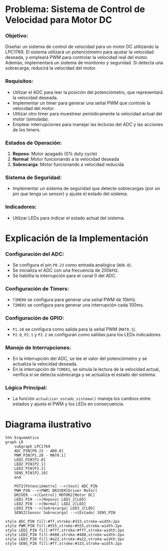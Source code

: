 # Problema: Sistema de Control de Velocidad para Motor DC

### Objetivo:
Diseñar un sistema de control de velocidad para un motor DC utilizando la LPC1769. 
El sistema utilizará un potenciómetro para ajustar la velocidad deseada, y empleará PWM para controlar la velocidad real del motor. 
Además, implementará un sistema de monitoreo y seguridad. Si detecta una sobrecarga, reducirá la velocidad del motor.

### Requisitos:
- Utilizar el ADC para leer la posición del potenciómetro, que representará la velocidad deseada.
- Implementar un timer para generar una señal PWM que controle la velocidad del motor.
- Utilizar otro timer para muestrear periódicamente la velocidad actual del motor (simulada).
- Emplear interrupciones para manejar las lecturas del ADC y las acciones de los timers.

### Estados de Operación:
1. **Reposo**: Motor apagado (0% duty cycle)
2. **Normal**: Motor funcionando a la velocidad deseada
3. **Sobrecarga**: Motor funcionando a velocidad reducida

### Sistema de Seguridad:
- Implementar un sistema de seguridad que detecte sobrecargas (por un pin que tenga un sensor) y ajuste el estado del sistema.

### Indicadores:
- Utilizar LEDs para indicar el estado actual del sistema.




# Explicación de la Implementación

### Configuración del ADC:
- Se configura el pin `P0.23` como entrada analógica (`AD0.0`).
- Se inicializa el ADC con una frecuencia de 200kHz.
- Se habilita la interrupción para el canal 0 del ADC.

### Configuración de Timers:
- `TIMER0` se configura para generar una señal PWM de 10kHz.
- `TIMER1` se configura para generar una interrupción cada 100ms.

### Configuración de GPIO:
- `P1.28` se configura como salida para la señal PWM (`MAT0.1`).
- `P2.0`, `P2.1` y `P2.2` se configuran como salidas para los LEDs indicadores.

### Manejo de Interrupciones:
- En la interrupción del ADC, se lee el valor del potenciómetro y se actualiza la velocidad deseada.
- En la interrupción de `TIMER1`, se simula la lectura de la velocidad actual, verifica si se detecta sobrecarga y se actualiza el estado del sistema.

### Lógica Principal:
- La función `actualizar_estado_sistema()` maneja los cambios entre estados y ajusta el PWM y los LEDs en consecuencia.


# Diagrama ilustrativo
```mermaid
%%% Esquemático
graph LR
    subgraph LPC1769
    ADC_PIN[P0.23 - AD0.0]
    PWM_PIN[P1.28 - MAT0.1]
    LED1_PIN[P2.0]
    LED2_PIN[P2.1]
    LED3_PIN[P2.2]
    SENS_PIN[P2.10]
    end

    POT2[Potenciómetro] -->|Vout| ADC_PIN
    PWM_PIN -->|PWM| DRIVER[Driver Motor]
    DRIVER -->|Control| MOTOR2[Motor DC]
    LED1_PIN -->|Reposo| LED1_2[LED]
    LED2_PIN -->|Normal| LED2_2[LED]
    LED3_PIN -->|Sobrecarga| LED3_2[LED]
    SENS2[Sensor Sobrecarga] -->|Estado| SENS_PIN

style ADC_PIN fill:#ff,stroke:#333,stroke-width:2px
style PWM_PIN fill:#555,stroke:#555,stroke-width:2px
style LED1_PIN fill:#fff,stroke:#fff,stroke-width:2px
style LED2_PIN fill:#480,stroke:#480,stroke-width:2px
style LED3_PIN fill:#a22,stroke:#a22,stroke-width:2px
style SENS_PIN fill:#ff,stroke:#333,stroke-width:2px

```